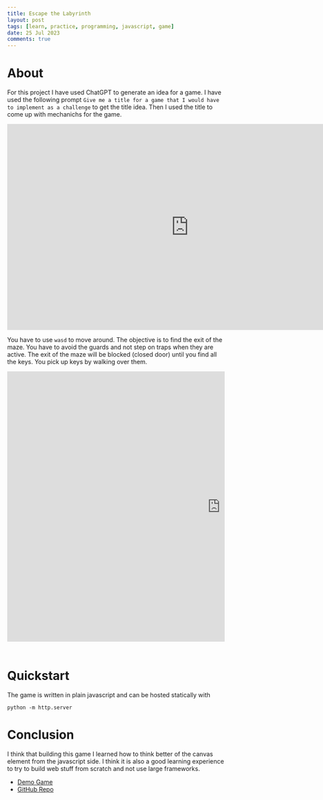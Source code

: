 ```yaml
---
title: Escape the Labyrinth
layout: post
tags: [learn, practice, programming, javascript, game]
date: 25 Jul 2023
comments: true
---
```


# About

For this project I have used ChatGPT to generate an idea for a game. I have
used the following prompt `Give me a title for a game that I would have to
implement as a challenge` to get the title idea. Then I used the title to come
up with mechanichs for the game.

<div class="video-container" align="center">
	<iframe
        title="YouTube video player"
        width="840"
        height="478"
        src="https://www.youtube.com/embed/3pNTYmIrMwY"
        frameborder="0"
        allow="accelerometer; autoplay; clipboard-write; encrypted-media; gyroscope; picture-in-picture; web-share"
        allowfullscreen
    >
    </iframe>
</div>

You have to use `wasd` to move around. The objective is to find the exit of the
maze. You have to avoid the guards and not step on traps when they are active.
The exit of the maze will be blocked (closed door) until you find all the keys.
You pick up keys by walking over them.

<style>
  #wrap {
    width: 100%;
    height: 650px;
    overflow: hidden;
  }
  #scaled-frame {
    width: 1408px;
    height: 896px;
    transform: scale(0.70);
    transform-origin: 0 0;
  }
</style>

<div id="wrap">
    <iframe
        id="scaled-frame"
        scrolling="no"
        title="Escape The Labyrinth"
        src="https://alexjercan.github.io/labyrinth-escape/"
        frameborder="0"
    >
    </iframe>
</div>

# Quickstart

The game is written in plain javascript and can be hosted statically with

```console
python -m http.server
```

# Conclusion

I think that building this game I learned how to think better of the canvas
element from the javascript side. I think it is also a good learning experience
to try to build web stuff from scratch and not use large frameworks.

- [Demo Game](https://alexjercan.github.io/labyrinth-escape/)
- [GitHub Repo](https://github.com/alexjercan/labyrinth-escape)
